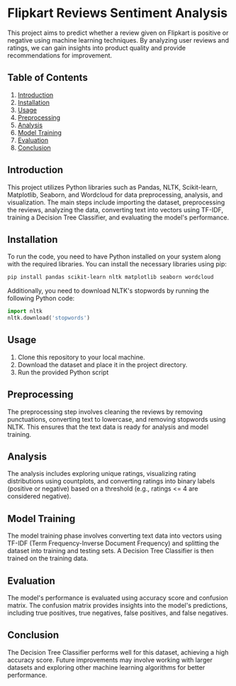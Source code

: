 # Flipkart Reviews Sentiment Analysis

This project aims to predict whether a review given on Flipkart is positive or negative using machine learning techniques. By analyzing user reviews and ratings, we can gain insights into product quality and provide recommendations for improvement.

## Table of Contents
1. [Introduction](#introduction)
2. [Installation](#installation)
3. [Usage](#usage)
4. [Preprocessing](#preprocessing)
5. [Analysis](#analysis)
6. [Model Training](#model-training)
7. [Evaluation](#evaluation)
8. [Conclusion](#conclusion)

## Introduction
This project utilizes Python libraries such as Pandas, NLTK, Scikit-learn, Matplotlib, Seaborn, and Wordcloud for data preprocessing, analysis, and visualization. The main steps include importing the dataset, preprocessing the reviews, analyzing the data, converting text into vectors using TF-IDF, training a Decision Tree Classifier, and evaluating the model's performance.

## Installation
To run the code, you need to have Python installed on your system along with the required libraries. You can install the necessary libraries using pip:

```bash
pip install pandas scikit-learn nltk matplotlib seaborn wordcloud
```

Additionally, you need to download NLTK's stopwords by running the following Python code:

```python
import nltk
nltk.download('stopwords')
```

## Usage
1. Clone this repository to your local machine.
2. Download the dataset and place it in the project directory.
3. Run the provided Python script

## Preprocessing
The preprocessing step involves cleaning the reviews by removing punctuations, converting text to lowercase, and removing stopwords using NLTK. This ensures that the text data is ready for analysis and model training.

## Analysis
The analysis includes exploring unique ratings, visualizing rating distributions using countplots, and converting ratings into binary labels (positive or negative) based on a threshold (e.g., ratings <= 4 are considered negative).

## Model Training
The model training phase involves converting text data into vectors using TF-IDF (Term Frequency-Inverse Document Frequency) and splitting the dataset into training and testing sets. A Decision Tree Classifier is then trained on the training data.

## Evaluation
The model's performance is evaluated using accuracy score and confusion matrix. The confusion matrix provides insights into the model's predictions, including true positives, true negatives, false positives, and false negatives.

## Conclusion
The Decision Tree Classifier performs well for this dataset, achieving a high accuracy score. Future improvements may involve working with larger datasets and exploring other machine learning algorithms for better performance.
